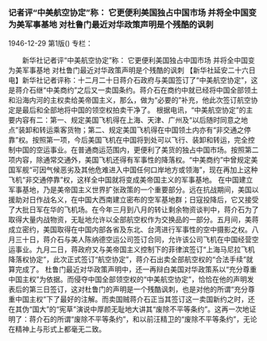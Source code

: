 ### 记者评“中美航空协定”称：  它更便利美国独占中国市场  并将全中国变为美军事基地  对杜鲁门最近对华政策声明是个残酷的讽刺

1946-12-29
第1版()
专栏：

　　新华社记者评“中美航空协定”称：
    它更便利美国独占中国市场  并将全中国变为美军事基地
    对杜鲁门最近对华政策声明是个残酷的讽刺
    【新华社延安二十六日电】新华社记者评称：十二月二十日蒋介石政府与美国签订了“中美航空协定”，这是蒋介石继“中美商约”之后又一卖国条约。蒋介石在商约中就已经将中国全部领土和沿海内河的主权卖给美帝国主义，那么，做为“必要的”补充，他此次签订航空协定是最后和全部地将中国的领空权拍卖干净了。
    根据电讯，“中美航空协定”的主要内容有二：第一、规定美国飞机得在上海、天津、广州及“以后随时同意之地点”装卸和转运乘客货物；第二、规定美国飞机得在中国领土内亦有“非交通之停靠”权。按照第一项，今后美国飞机在中国将到处可以飞行、装卸和转运，完全控制中国的空运事业。在普通商运范围内，更便利了美货的独占中国市场。按照第二项内容，除通常交通外，美国飞机还得有军事性的降落权。“中美商约”中曾规定美国军舰“可因气候恶劣及其他危难进入中国任何口岸地方或领海”，现在再加上这种飞机“非交通停靠”权，这样全中国就将变成美帝国主义的军事基地。
    在中国建立军事基地，乃是美帝国主义世界扩张政策的一个重要部分。远在抗战期间，美国以援助对日作战名义，在中国大西南建立密布的空军基地群；日寇投降后，它又接受了大批日军在华的飞机场。在今年三月到八月的转让剩余物资谈判中，蒋介石为了取得大量内战物资，无耻地允许以全部航空权作为交换品的一部分。五月间，美蒋成立密约，美国取得在中国内部各省及东北、台湾进行军事性的空中摄影之权。八月三十日，蒋介石与美人陈纳德空运公司签订合同，允许该公司飞机在中国经营空运事业。九月二日，蒋政府又与美帝国主义控制下的菲律滨签订“上海马尼拉飞机降落权协定”，此次正式签订“航空协定”，蒋介石出卖全部航空权的“合法手续”就算完成了。
    杜鲁门最近对华政策声明中，还一再辩白美国对华政策系以“充分尊重中国主权”为依据。而侵夺中国全部领空权的“中美航空协定”，恰恰在他的声明发表后的第三日签订，这对杜鲁门的声明是一个残酷讽刺，也是对他的所谓“充分尊重中国主权”下了最好的注解。而卖国贼蒋介石正当其签订这一卖国新约之时，还在其伪“国大”的“宪草”演说中厚颜无耻地大讲其“废除不平等条约”。这再一次地证明了：蒋介石的所谓“废除不平等条约”，和以前汪精卫的“废除不平等条约”，无论在精神上与形式上都毫无二致。
